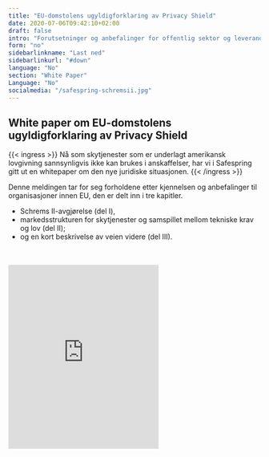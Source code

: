 ```yaml
---
title: "EU-domstolens ugyldigforklaring av Privacy Shield"
date: 2020-07-06T09:42:10+02:00
draft: false
intro: "Forutsetninger og anbefalinger for offentlig sektor og leverandører til offentlig sektor."
form: "no"
sidebarlinkname: "Last ned"
sidebarlinkurl: "#down"
language: "No"
section: "White Paper"
Language: "No"
socialmedia: "/safespring-schremsii.jpg"
---
```


## White paper om EU-domstolens ugyldigforklaring av Privacy Shield

{{< ingress >}}
Nå som skytjenester som er underlagt amerikansk lovgivning sannsynligvis ikke kan brukes i anskaffelser, har vi i Safespring gitt ut en whitepaper om den nye juridiske situasjonen.
{{< /ingress >}}

Denne meldingen tar for seg forholdene etter kjennelsen og anbefalinger til organisasjoner innen EU, den er delt inn i tre kapitler. <span id="down"></span>

- Schrems II-avgjørelse (del I),
- markedsstrukturen for skytjenester og samspillet mellom tekniske krav og lov (del II);
- og en kort beskrivelse av veien videre (del III).

<br><br><iframe src="https://pages.upsales.com/9549uef7a9b654a73489cb99641bf7524f053-frame" 		width="300" 		height="367" 		style="border:0"></iframe>
